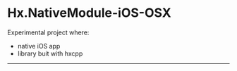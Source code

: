 # Hx.NativeModule-iOS-OSX

Experimental project where:

* native iOS app
* library buit with hxcpp


- - -
